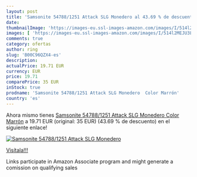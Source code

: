 ```yaml
---
layout: post
title: 'Samsonite 54788/1251 Attack SLG Monedero al 43.69 % de descuento'
date: 
thumbnailImage: 'https://images-eu.ssl-images-amazon.com/images/I/514l2MEJU3L._SL200_.jpg'
images: [ 'https://images-eu.ssl-images-amazon.com/images/I/514l2MEJU3L._SL200_.jpg' ]
comments: true
category: ofertas
author: ring
slug: 'B00C96QZX4-es'
description:
actualPrice: 19.71 EUR
currency: EUR
price: 19.71
comparePrice: 35 EUR
inStock: true
prodname: 'Samsonite 54788/1251 Attack SLG Monedero  Color Marrón'
country: 'es'
---
```


Ahora mismo tienes [Samsonite 54788/1251 Attack SLG Monedero  Color Marrón](https://www.amazon.es/dp/B00C96QZX4/?tag=tolees-21) a 19.71 EUR (original: 35 EUR) (43.69 %  de descuento) en el siguiente enlace!

[![Samsonite 54788/1251 Attack SLG Monedero](https://images-eu.ssl-images-amazon.com/images/I/514l2MEJU3L._SL200_.jpg)](https://www.amazon.es/dp/B00C96QZX4/?tag=tolees-21)

[Visítala!!!](https://www.amazon.es/dp/B00C96QZX4/?tag=tolees-21)

Links participate in Amazon Associate program and might generate a comission on qualifying sales

